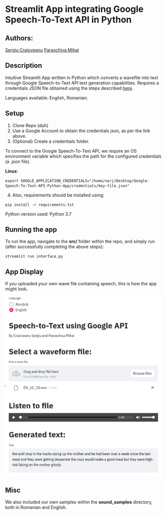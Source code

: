 # Streamlit App integrating Google Speech-To-Text API in Python

## Authors:
[Sergiu Craioveanu](https://github.com/the-sergiu)
[Paraschiva Mihai](https://github.com/ParaschivaMihai)
## Description
Intuitive Streamlit App written in Python which converts a wavefile into text through Google Speech-to-Text API text generation capabilities. Requires a credentials JSON file obtained using the steps described [here](https://www.hellocodeclub.com/python-speech-recognition-create-program-with-google-api/).

Languages available: English, Romanian.

## Setup
1. Clone Repo (duh)
2. Use a Google Account to obtain the credentials json, as per the link above.
3. (Optional) Create a credentials folder.

To connect to the Google Speech-To-Text API, we require an OS environment variable which specifies the path for the configured credentials (a .json file).

**Linux**:
```
export GOOGLE_APPLICATION_CREDENTIALS="/home/serj/Desktop/Google-Speech-To-Text-API-Python-App/credentials/key-file.json"
```

4. Also, requirements should be installed using:
```
pip install -r requirements.txt
```
Python version used: Python 3.7

## Running the app

To run the app, navigate to the **src/** folder within the repo, and simply run (after successfully completing the above steps):

```
streamlit run interface.py
```

## App Display

If you uploaded your own wave file containing speech, this is how the app might look.


![App pic](misc/running_app.PNG)

## Misc

We also included our own samples within the **sound_samples** directory, both in Romanian and English.

